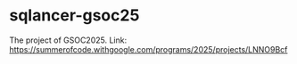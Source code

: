 # sqlancer-gsoc25
The project of GSOC2025. Link: https://summerofcode.withgoogle.com/programs/2025/projects/LNNO9Bcf
